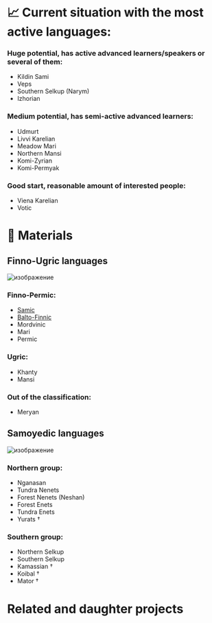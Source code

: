 # 📈 Current situation with the most active languages:
### Huge potential, has active advanced learners/speakers or several of them:
- Kildin Sami
- Veps
- Southern Selkup (Narym)
- Izhorian
### Medium potential, has semi-active advanced learners:
- Udmurt
- Livvi Karelian
- Meadow Mari
- Northern Mansi
- Komi-Zyrian
- Komi-Permyak
### Good start, reasonable amount of interested people:
- Viena Karelian
- Votic

# 📖 Materials
## Finno-Ugric languages
![изображение](https://github.com/JustARyo/UralicsOfRussia/assets/31369233/5e423f7d-78ae-449d-a289-2c711e702d1e)
### Finno-Permic:
- [Samic](https://github.com/JustARyo/UralicsOfRussia/blob/main/materials/Finno-Ugric%20branch/Sami.md)
- [Balto-Finnic](https://github.com/JustARyo/UralicsOfRussia/blob/main/materials/Finno-Ugric%20branch/Balto-Finnic.md)
- Mordvinic
- Mari
- Permic

### Ugric:
- Khanty
- Mansi
  
### Out of the classification:
- Meryan

## Samoyedic languages
![изображение](https://github.com/JustARyo/UralicsOfRussia/assets/31369233/edbd4326-ea3a-4d54-9dec-1159e5d54908)
### Northern group:
- Nganasan
- Tundra Nenets
- Forest Nenets (Neshan)
- Forest Enets
- Tundra Enets
- Yurats †

### Southern group:
- Northern Selkup
- Southern Selkup
- Kamassian †
- Koibal †
- Mator †

# Related and daughter projects
